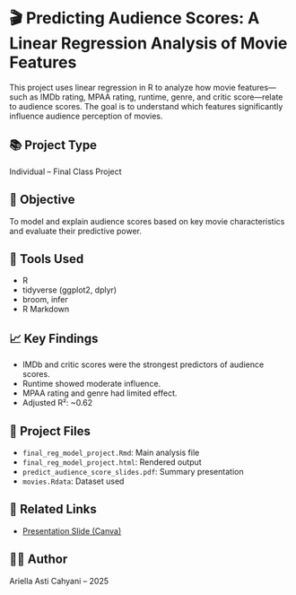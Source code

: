 # 🎬 Predicting Audience Scores: A Linear Regression Analysis of Movie Features

This project uses linear regression in R to analyze how movie features—such as IMDb rating, MPAA rating, runtime, genre, and critic score—relate to audience scores. The goal is to understand which features significantly influence audience perception of movies.

## 📚 Project Type
Individual – Final Class Project

## 🎯 Objective
To model and explain audience scores based on key movie characteristics and evaluate their predictive power.

## 🔧 Tools Used
- R
- tidyverse (ggplot2, dplyr)
- broom, infer
- R Markdown

## 📈 Key Findings
- IMDb and critic scores were the strongest predictors of audience scores.
- Runtime showed moderate influence.
- MPAA rating and genre had limited effect.
- Adjusted R²: ~0.62

## 📄 Project Files
- `final_reg_model_project.Rmd`: Main analysis file
- `final_reg_model_project.html`: Rendered output
- `predict_audience_score_slides.pdf`: Summary presentation
- `movies.Rdata`: Dataset used 


## 🔗 Related Links
- [Presentation Slide (Canva)](https://www.canva.com/design/DAGpNzGZFZg/DuolS8elwTZyBN1o7U49aQ/edit?ui=eyJIIjp7IkEiOnRydWV9fQ)

## 👩‍💻 Author
Ariella Asti Cahyani – 2025
